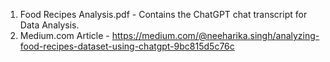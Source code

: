 1) Food Recipes Analysis.pdf - Contains the ChatGPT chat transcript for Data Analysis.
2) Medium.com Article - https://medium.com/@neeharika.singh/analyzing-food-recipes-dataset-using-chatgpt-9bc815d5c76c